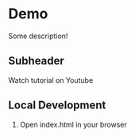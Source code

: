# Demo 

Some description! 

## Subheader 

Watch tutorial on Youtube 

## Local Development 

1. Open index.html in your browser 
